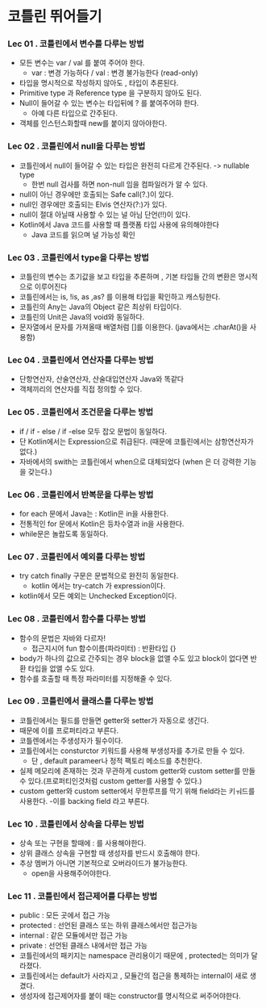 # 코틀린 뛰어들기

### Lec 01 . 코틀린에서 변수를 다루는 방법 
- 모든 변수는 var / val 를 붙여 주어야 한다.
  - var : 변경 가능하다 / val : 변경 불가능한다 (read-only)
- 타입을 명시적으로 작성하지 않아도 , 타입이 추론된다.
- Primitive type 과 Reference type 을 구분하지 않아도 된다.
- Null이 들어갈 수 있는 변수는 타입뒤에 ? 를 붙여주어햐 한다.
  - 아예 다른 타입으로 간주된다.
- 객체를 인스턴스화할때 new를 붙이지 않아야한다.    

### Lec 02 . 코틀린에서 null을 다루는 방법 
- 코틀린에서 null이 들어갈 수 있는 타입은 완전히 다르게 간주된다. -> nullable type
  - 한번 null 검사를 하면 non-null 임을 컴파일러가 알 수 있다.
- null이 아닌 경우에만 호출되는 Safe call(?.)이 있다. 
- null인 경우에만 호출되는 Elvis 연산자(?:)가 있다.
- null이 절대 아닐때 사용할 수 있는 널 아님 단언(!!)이 있다.
- Kotlin에서 Java 코드를 사용할 때 플랫폼 타입 사용에 유의해야한다
  - Java 코드를 읽으며 널 가능성 확인    

### Lec 03 . 코틀린에서 type을 다루는 방법 
- 코틀린의 변수는 초기값을 보고 타입을 추론하며 , 기본 타입들 간의 변환은 명시적으로 이루어진다
- 코틀린에서는 is, !is, as ,as? 를 이용해 타입을 확인하고 캐스팅한다.
- 코틀린의 Any는 Java의 Object 같은 최상위 타입이다.
- 코틀린의 Unit은 Java의 void와 동일하다.
- 문자열에서 문자를 가져올때 배열처럼 []를 이용한다. (java에서는 .charAt()을 사용함)

### Lec 04 . 코틀린에서 연산자를 다루는 방법 
- 단항연산자, 산술연산자, 산술대입연산자 Java와 똑같다
- 객체끼리의 연산자를 직접 정의할 수 있다.

### Lec 05 . 코틀린에서 조건문을 다루는 방법 
- if / if - else / if -else 모두 잡오 문법이 동일하다.
- 단 Kotlin에서는 Expression으로 취급된다. (때문에 코틀린에서는 삼항연산자가 없다.)
- 자바에서의 swith는 코틀린에서 when으로 대체되었다 (when 은 더 강력한 기능을 갖는다.)
  
### Lec 06 . 코틀린에서 반복문을 다루는 방법 
- for each 문에서 Java는 : Kotlin은 in을 사용한다.
- 전통적인 for 문에서 Kotlin은 등차수열과 in을 사용한다.
- while문은 놀랍도록 동일하다.
    
### Lec 07 . 코틀린에서 예외를 다루는 방법 
- try catch finally 구문은 문법적으로 완전히 동일한다.
  - kotlin 에서는 try-catch 가 expression이다.
 - kotlin에서 모든 예외는 Unchecked Exception이다.

### Lec 08 . 코틀린에서 함수를 다루는 방법 
- 함수의 문법은 자바와 다르자!
  - 접근지시어 fun 함수이름(파라미터) : 반환타입 {} 
- body가 하나의 값으로 간주되는 경우 block을 없앨 수도 있고  block이 없다면 반환 타입을 없앨 수도 있다.
- 함수를 호출할 때 특정 파라미터를 지정해줄 수 있다.

### Lec 09 . 코틀린에서 클래스를 다루는 방법 
-  코틀린에서는 필드를 만들면 getter와 setter가 자동으로 생긴다.
  - 때문에 이를 프로퍼티라고 부른다.
- 코틀렌에서는 주생성자가 필수이다.
- 코틀린에서는 consturctor 키워드를 사용해 부생성자를 추가로 만들 수 있다.
  - 단 , default parameer나 정적 팩토리 메소드를 추천한다.
- 실제 메모리에 존재하는 것과 무관하게 custom getter와 custom setter를 만들 수 있다.(프로퍼티인것처럼 custom getter를 사용할 수 있다.)
- custom getter와 custom setter에서 무한루프를 막기 위해 field라는 키ㅝ드를 사용한다.
  -이를 backing field 라고 부른다.

### Lec 10 . 코틀린에서 상속을 다루는 방법 
- 상속 또는 구현을 할때에 : 를 사용해야한다. 
- 상위 클래스 상속을 구현할 때 생성자를 반드시 호출해야 햔다.
- 추상 멤버가 아니면 기본적으로 오버라이드가 불가능한다.
  - open을 사용해주어야한다.

### Lec 11 . 코틀린에서 접근제어를 다루는 방법 
- public : 모든 곳에서 접근 가능
- protected : 선언된 클래스 또는 하위 클래스에서만 접근가능
- internal : 같은 모듈에서만 접근 가능
- private : 선언된 클래스 내에서만 접근 가능
- 코틀린에서의 패키지는 namespace 관리용이기 때문에 , protected는 의미가 달라졌다.
- 코틀린에서는 default가 사라지고 , 모듈간의 접근을 통제하는 internal이 새로 생겼다.
- 생성자에 접근제어자를 붙이 때는 constructor를 명시적으로 써주어야한다.
  

